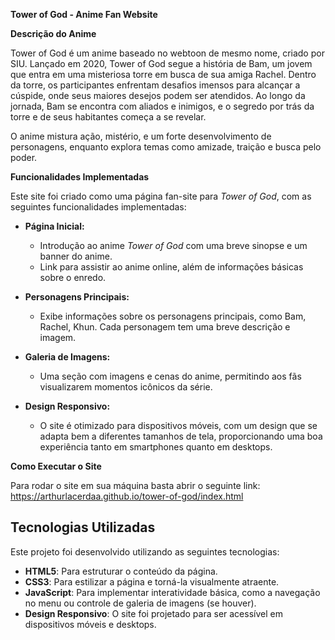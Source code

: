  __Tower of God - Anime Fan Website__

__Descrição do Anime__

Tower of God é um anime baseado no webtoon de mesmo nome, criado por SIU. Lançado em 2020, Tower of God segue a história de Bam, um jovem que entra em uma misteriosa torre em busca de sua amiga Rachel. Dentro da torre, os participantes enfrentam desafios imensos para alcançar a cúspide, onde seus maiores desejos podem ser atendidos. Ao longo da jornada, Bam se encontra com aliados e inimigos, e o segredo por trás da torre e de seus habitantes começa a se revelar.

O anime mistura ação, mistério, e um forte desenvolvimento de personagens, enquanto explora temas como amizade, traição e busca pelo poder.

__Funcionalidades Implementadas__

Este site foi criado como uma página fan-site para *Tower of God*, com as seguintes funcionalidades implementadas:

- **Página Inicial:**
  - Introdução ao anime *Tower of God* com uma breve sinopse e um banner do anime.
  - Link para assistir ao anime online, além de informações básicas sobre o enredo.

- **Personagens Principais:**
  - Exibe informações sobre os personagens principais, como Bam, Rachel, Khun. Cada personagem tem uma breve descrição e imagem.

- **Galeria de Imagens:**
  - Uma seção com imagens e cenas do anime, permitindo aos fãs visualizarem momentos icônicos da série.

- **Design Responsivo:**
  - O site é otimizado para dispositivos móveis, com um design que se adapta bem a diferentes tamanhos de tela, proporcionando uma boa experiência tanto em smartphones quanto em desktops.

__Como Executar o Site__

Para rodar o site em sua máquina basta abrir o seguinte link:
https://arthurlacerdaa.github.io/tower-of-god/index.html



## Tecnologias Utilizadas

Este projeto foi desenvolvido utilizando as seguintes tecnologias:

- **HTML5**: Para estruturar o conteúdo da página.
- **CSS3**: Para estilizar a página e torná-la visualmente atraente.
- **JavaScript**: Para implementar interatividade básica, como a navegação no menu ou controle de galeria de imagens (se houver).
- **Design Responsivo**: O site foi projetado para ser acessível em dispositivos móveis e desktops.

